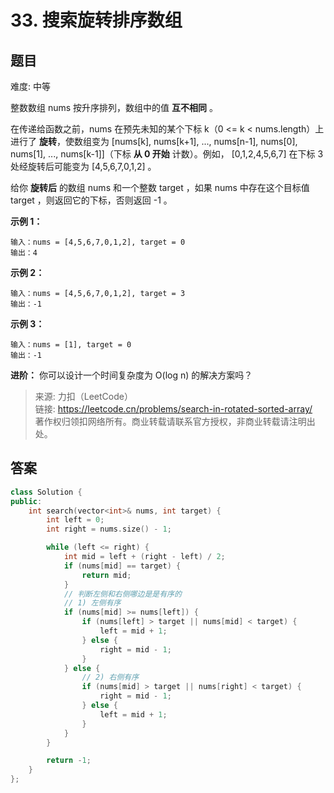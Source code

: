 # 33. 搜索旋转排序数组

## 题目

难度: 中等

整数数组 nums 按升序排列，数组中的值 **互不相同** 。

在传递给函数之前，nums 在预先未知的某个下标 k（0 <= k < nums.length）上进行了 **旋转**，使数组变为 [nums[k], nums[k+1], ..., nums[n-1], nums[0], nums[1], ..., nums[k-1]]（下标 **从 0 开始** 计数）。例如， [0,1,2,4,5,6,7] 在下标 3 处经旋转后可能变为 [4,5,6,7,0,1,2] 。

给你 **旋转后** 的数组 nums 和一个整数 target ，如果 nums 中存在这个目标值 target ，则返回它的下标，否则返回 -1 。

**示例 1：**

```
输入：nums = [4,5,6,7,0,1,2], target = 0
输出：4

```

**示例 2：**

```
输入：nums = [4,5,6,7,0,1,2], target = 3
输出：-1
```

**示例 3：**

```
输入：nums = [1], target = 0
输出：-1

```

**进阶：** 你可以设计一个时间复杂度为 O(log n) 的解决方案吗？

> 来源: 力扣（LeetCode）  
> 链接: <https://leetcode.cn/problems/search-in-rotated-sorted-array/>  
> 著作权归领扣网络所有。商业转载请联系官方授权，非商业转载请注明出处。

## 答案

```c++
class Solution {
public:
    int search(vector<int>& nums, int target) {
        int left = 0;
        int right = nums.size() - 1;

        while (left <= right) {
            int mid = left + (right - left) / 2;
            if (nums[mid] == target) {
                return mid;
            }
            // 判断左侧和右侧哪边是是有序的
            // 1) 左侧有序
            if (nums[mid] >= nums[left]) {
                if (nums[left] > target || nums[mid] < target) {
                    left = mid + 1;
                } else {
                    right = mid - 1;
                }
            } else {
                // 2) 右侧有序
                if (nums[mid] > target || nums[right] < target) {
                    right = mid - 1;
                } else {
                    left = mid + 1;
                }
            }
        }

        return -1;
    }
};
```
